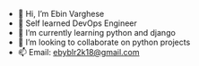 - 👋 Hi, I’m Ebin Varghese
- 👀 Self learned DevOps Engineer
- 🌱 I’m currently learning python and django
- 💞️ I’m looking to collaborate on python projects
- 📫 Email: ebyblr2k18@gmail.com

<!---
EbYVarghese18/EbYVarghese18 is a ✨ special ✨ repository because its `README.md` (this file) appears on your GitHub profile.
You can click the Preview link to take a look at your changes.
--->
